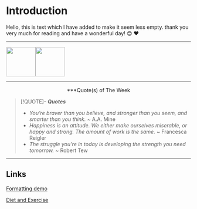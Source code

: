 # Introduction

Hello, this is text which I have added to make it seem less empty. thank you very much for reading and have a wonderful day! 😊 ❤️

---

<img src="https://i.gifer.com/origin/b3/b365dd14fa568d67c2f105c705d221cf_w200.gif" width="80" height="80" /><img src="https://i.pinimg.com/originals/8e/a6/3f/8ea63f6cbe94a78536a20c201c69a9f5.gif" width="80" height="80" />

---
<p style="text-align: center;">***Quote(s) of The Week</p>

> [!QUOTE]- ***Quotes***
> - *You’re braver than you believe, and stronger than you seem, and smarter than you think.* ~ A.A. Mine
> - *Happiness is an attitude. We either make ourselves miserable, or happy and strong. The amount of work is the same.* ~ Francesca Reigler
> - *The struggle you’re in today is developing the strength you need tomorrow.* ~ Robert Tew


---
## Links
[Formatting demo](/formatting/)

[Diet and Exercise](/dietandexercise/)
